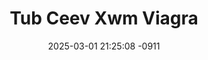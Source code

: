 ---
layout: movie-video-data
date: 2025-03-01 21:25:08 -0911
categories: movie

# Site Attributes
title: "Tub Ceev Xwm Viagra"
permalink: "/movie/Tub_Ceev_Xwm_Viagra"

# Movie Attributes
synopsis: "Zaj movie no yog ua txog ib lus zos hmoob nyob rau hauv thaib teb, ua tau muaj ob tug hmoob asmeskas tau los tuag, thiaj muaj ib tus tub ceev xwm tuaj mus tshawb nrhiav seb ob tug hmoob asmeskas no yog ua cas thiaj tuag. Nyob rau lub zos ntawv kuj muaj ob tug tub ceev xwm ua xaim oob qhab nyob hauv thiab. thiaj li muaj kev sib ntaus sib tua, lom sem thiab txaus luag kawg li. "
producer: "Tsia Cha"
director: "Mykurt Lor"
writer: "Mykurt Lor"
video_link: ""
genre: "Comedy Drama"
year: "2010"
release_type: "DVD"
storage: "Center for Hmong Studies"
thumbnail: "/assets/images/movie_thumbnails/Tub Ceev Xwm Viagra.jpeg"
publishing_company: "EU Entertainment"

# Sequels + Parts
base_movie: ""
total_parts: 0
sequel: ""

# Movie Cast
cast:
- name: "Tsab Ham"
- name: "Kiab Toom Ham"
- name: "Nrhoob Lauj"
- name: "Thoj Ham"
- name: "Pauj Lauj"
---